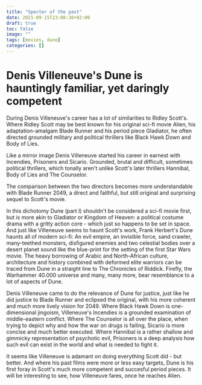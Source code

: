 ```yaml
---
title: "Specter of the past"
date: 2021-09-15T23:08:38+02:00
draft: true
toc: false
image: ""
tags: [movies, dune]
categories: []
---
```


# Denis Villeneuve's Dune is hauntingly familiar, yet daringly competent
<!--more-->
During Denis Villeneuve's career has a lot of similarities to Ridley Scott's. Where Ridley Scott may be best known for his original sci-fi movie Alien, his adaptation-amalgam Blade Runner and his period piece Gladiator, he often directed grounded military and political thrillers like Black Hawk Down and Body of Lies.

Like a mirror image Denis Villeneuve started his career in earnest with Incendies, Prisoners and Sicario. Grounded, brutal and difficult, sometimes political thrillers, which tonally aren't unlike Scott's later thrillers Hannibal, Body of Lies and The Counselor.

The comparison between the two directors becomes more understandable with Blade Runner 2049, a direct and faithful, but still original and surprising sequel to Scott's movie.

In this dichotomy Dune (part I) shouldn't be considered a sci-fi movie first, but is more akin to Gladiator or Kingdom of Heaven: a political costume drama with a gritty action core - which just so happens to be set in space. And just like Villeneuve seems to haunt Scott's work, Frank Herbert's Dune haunts all of modern sci-fi: An evil empire, an invisible force, sand crawler, many-teethed monsters, disfigured enemies and two celestial bodies over a desert planet sound like the blue-print for the setting of the first Star Wars movie. The heavy borrowing of Arabic and North-African culture, architecture and history combined with deformed elite warriors can be traced from Dune in a straight line to The Chronicles of Riddick. Firefly, the Warhammer 40.000 universe and many, many more, bear resemblance to a lot of aspects of Dune.

Denis Villeneuve came to do the relevance of Dune for justice, just like he did justice to Blade Runner and eclipsed the original, with his more coherent and much more lively vision for 2049. Where Black Hawk Down is one-dimensional jingoism, Villeneuve's Incendies is a grounded examination of middle-eastern conflict. Where The Counselor is all over the place, when trying to depict why and how the war on drugs is failing, Sicario is more concise and much better executed. Where Hannibal is a rather shallow and gimmicky representation of psychotic evil, Prisoners is a deep analysis how such evil can exist in the world and what is needed to fight it.

It seems like Villeneuve is adamant on doing everything Scott did - but better. And where his past films were more or less easy targets, Dune is his first foray in Scott's much more competent and succesful period pieces. It will be interesting to see, how Villeneuve fares, once he reaches Alien.
